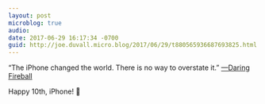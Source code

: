 ```yaml
---
layout: post
microblog: true
audio: 
date: 2017-06-29 16:17:34 -0700
guid: http://joe.duvall.micro.blog/2017/06/29/t880565936687693825.html
---
```

“The iPhone changed the world. There is no way to overstate it.” [—Daring Fireball](https://daringfireball.net/2017/06/perfect_ten)

Happy 10th, iPhone! 🎊
